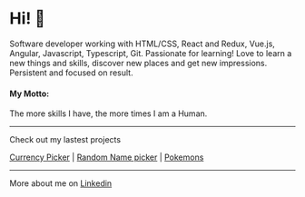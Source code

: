 <h1>Hi! 👋 </h1>

<p>Software developer working with HTML/CSS, React and Redux, Vue.js, Angular, Javascript, Typescript, Git. Passionate for learning! Love to learn a new things and skills, discover new places and get new impressions.
Persistent and focused on result. </p>
<h4>My Motto:</h4>
<p>The more skills I have, the more times I am a Human.</p>
<hr>

Check out my lastest projects

<a href="https://github.com/intaozolina/MD20.git)">Currency Picker</a> |
<a href="https://github.com/intaozolina/MD27.git">Random Name picker</a> |
<a href="https://github.com/intaozolina/Nod-22-05.git)">Pokemons</a>
<hr>

More about me on
<a href="linkedin.com/in/inta-ozolina">Linkedin</a>

